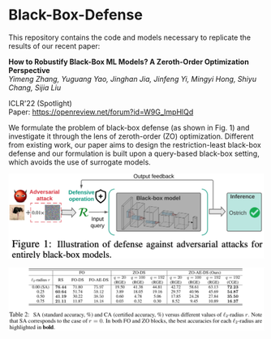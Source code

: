 # Black-Box-Defense

This repository contains the code and models necessary to replicate the results of our recent paper:

**How to Robustify Black-Box ML Models? A Zeroth-Order Optimization Perspective** <br>
*Yimeng Zhang, Yuguang Yao, Jinghan Jia, Jinfeng Yi, Mingyi Hong, Shiyu Chang, Sijia Liu* <br>

ICLR'22 (Spotlight) <br>
Paper: https://openreview.net/forum?id=W9G_ImpHlQd <br>

We formulate the problem of black-box defense (as shown in Fig. 1) and investigate it through the lens of zeroth-order (ZO) optimization. Different from existing work, our paper aims to design the restriction-least black-box defense and our formulation is built upon a query-based black-box setting, which avoids the use of surrogate models.

<p>
<img src="figures/Fig_1.png" width="1000" >
</p>

<p>
<img src="figures/Table_1.png" width="1000" >
</p>
